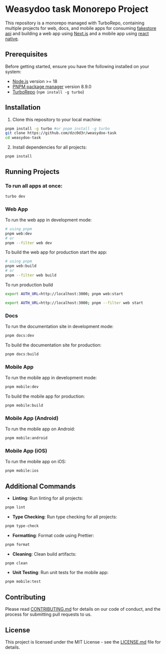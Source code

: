 # Weasydoo task Monorepo Project

This repository is a monorepo managed with TurboRepo, containing multiple projects for web, docs, and mobile apps for consuming [fakestore api](https://fakestoreapi.com/docs) and building a web app using [Next.js](https://nextjs.org) and a mobile app using [react native](https://reactnative.dev).

## Prerequisites

Before getting started, ensure you have the following installed on your system:

- [Node.js](https://nodejs.org/) version >= 18
- [PNPM package manager](https://pnpm.io/) version 8.9.0
- [TurboRepo](https://turbo.build/repo) (`npm install -g turbo`)

## Installation

1. Clone this repository to your local machine:

```bash
pnpm install -g turbo #or pnpm install -g turbo
git clone https://github.com/dzc0d3r/weasydoo-task
cd weasydoo-task
```

2. Install dependencies for all projects:

```bash
pnpm install
```

## Running Projects

### To run all apps at once:

```bash
turbo dev
```

### Web App

To run the web app in development mode:

```bash
# using pnpm
pnpm web:dev
# or
pnpm --filter web dev
```

To build the web app for production start the app:

```bash
# using pnpm
pnpm web:build
# or
pnpm --filter web build
```

To run production build

```bash
export AUTH_URL=http://localhost:3000; pnpm web:start
```

```bash
export AUTH_URL=http://localhost:3000; pnpm --filter web start
```

### Docs

To run the documentation site in development mode:

```bash
pnpm docs:dev
```

To build the documentation site for production:

```bash
pnpm docs:build
```

### Mobile App

To run the mobile app in development mode:

```bash
pnpm mobile:dev
```

To build the mobile app for production:

```bash
pnpm mobile:build
```

### Mobile App (Android)

To run the mobile app on Android:

```bash
pnpm mobile:android
```

### Mobile App (iOS)

To run the mobile app on iOS:

```bash
pnpm mobile:ios
```

## Additional Commands

- **Linting**: Run linting for all projects:

```bash
pnpm lint
```

- **Type Checking**: Run type checking for all projects:

```bash
pnpm type-check
```

- **Formatting**: Format code using Prettier:

```bash
pnpm format
```

- **Cleaning**: Clean build artifacts:

```bash
pnpm clean
```

- **Unit Testing**: Run unit tests for the mobile app:

```bash
pnpm mobile:test
```

## Contributing

Please read [CONTRIBUTING.md](CONTRIBUTING.md) for details on our code of conduct, and the process for submitting pull requests to us.

## License

This project is licensed under the MIT License - see the [LICENSE.md](LICENSE.md) file for details.
